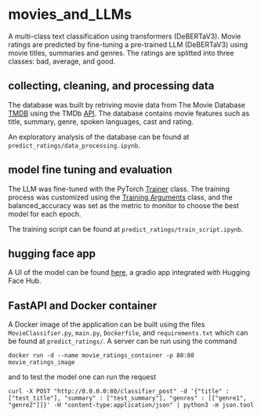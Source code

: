 # movies_and_LLMs

A multi-class text classification using transformers (DeBERTaV3). Movie
ratings are predicted by fine-tuning a pre-trained LLM (DeBERTaV3) using movie
titles, summaries and genres. The ratings are splitted into three classes: 
bad, average, and good.

## collecting, cleaning, and processing data

The database was built by retriving movie data from The Movie Database
[TMDB](https://www.themoviedb.org/?language=en-CA) using the TMDb
[API](https://developer.themoviedb.org/v4/reference/intro/getting-started). The
database contains movie features such as title,
summary, genre, spoken languages, cast and rating.

An exploratory analysis of the database can be found at
`predict_ratings/data_processing.ipynb`.

## model fine tuning and evaluation

The LLM was fine-tuned with the PyTorch [Trainer](https://huggingface.co/docs/transformers/v4.42.0/en/main_classes/trainer#transformers.Trainer) class. The training process was customized using the [Training Arguments](https://huggingface.co/docs/transformers/v4.42.0/en/main_classes/trainer#transformers.TrainingArguments) class, and the balanced_accuracy was set as the metric to monitor to choose the best model for each epoch.

The training script can be found at `predict_ratings/train_script.ipynb`.

## hugging face app

A UI of the model can be found [here](https://huggingface.co/spaces/sariaslaso/movies_LLMs_gradio), a gradio app integrated with Hugging Face Hub.

## FastAPI and Docker container

A Docker image of the application can be built using the files `MovieClassifier.py`, `main.py`, `Dockerfile`, and `requirements.txt` which can be found at `predict_ratings/`. A server can be run using the command
```
docker run -d --name movie_ratings_container -p 80:80 movie_ratings_image
```
and to test the model one can run the request
```
curl -X POST "http://0.0.0.0:80/classifier_post" -d '{"title" : ["test_title"], "summary" : ["test_summary"], "genres" : [["genre1", "genre2"]]}' -H "content-type:application/json" | python3 -m json.tool
```
